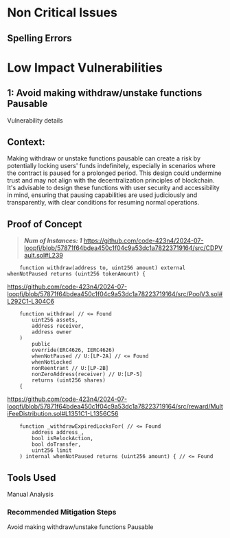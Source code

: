 # Non Critical Issues

## Spelling Errors

# Low Impact Vulnerabilities

## 1: Avoid making withdraw/unstake functions Pausable

Vulnerability details

## Context:

Making withdraw or unstake functions pausable can create a risk by potentially locking users' funds indefinitely, especially in scenarios where the contract is paused for a prolonged period. This design could undermine trust and may not align with the decentralization principles of blockchain. It's advisable to design these functions with user security and accessibility in mind, ensuring that pausing capabilities are used judiciously and transparently, with clear conditions for resuming normal operations.

## Proof of Concept

> ***Num of Instances: 1***
https://github.com/code-423n4/2024-07-loopfi/blob/57871f64bdea450c1f04c9a53dc1a78223719164/src/CDPVault.sol#L239
```
	function withdraw(address to, uint256 amount) external whenNotPaused returns (uint256 tokenAmount) {
```
https://github.com/code-423n4/2024-07-loopfi/blob/57871f64bdea450c1f04c9a53dc1a78223719164/src/PoolV3.sol#L292C1-L304C6
```
	function withdraw( // <= Found
    	uint256 assets,
    	address receiver,
    	address owner
	)
    	public
    	override(ERC4626, IERC4626)
    	whenNotPaused // U:[LP-2A] // <= Found
    	whenNotLocked
    	nonReentrant // U:[LP-2B]
    	nonZeroAddress(receiver) // U:[LP-5]
    	returns (uint256 shares)
	{
```
https://github.com/code-423n4/2024-07-loopfi/blob/57871f64bdea450c1f04c9a53dc1a78223719164/src/reward/MultiFeeDistribution.sol#L1351C1-L1356C56
```
	function _withdrawExpiredLocksFor( // <= Found
    	address address_,
    	bool isRelockAction,
    	bool doTransfer,
    	uint256 limit
	) internal whenNotPaused returns (uint256 amount) { // <= Found
```

## Tools Used
Manual Analysis

### Recommended Mitigation Steps
Avoid making withdraw/unstake functions Pausable


